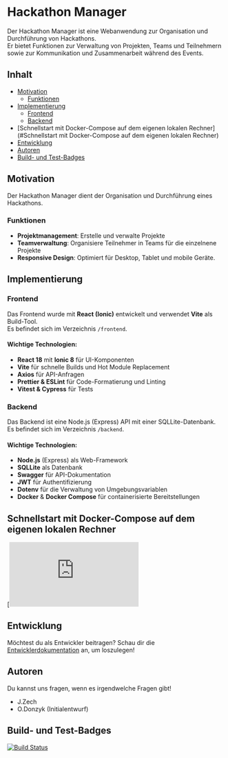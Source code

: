 # Hackathon Manager

Der Hackathon Manager ist eine Webanwendung zur Organisation und Durchführung von Hackathons.  
Er bietet Funktionen zur Verwaltung von Projekten, Teams und Teilnehmern sowie zur Kommunikation und Zusammenarbeit während des Events.

## Inhalt

- [Motivation](#motivation)
  - [Funktionen](#funktionen)
- [Implementierung](#implementierung)
  - [Frontend](#frontend)
  - [Backend](#backend)
- [Schnellstart mit Docker-Compose auf dem eigenen lokalen Rechner](#Schnellstart mit Docker-Compose auf dem eigenen lokalen Rechner)
- [Entwicklung](#entwicklung)
- [Autoren](#autoren)
- [Build- und Test-Badges](#build-und-test-badges)

## Motivation

Der Hackathon Manager dient der Organisation und Durchführung eines Hackathons.

### Funktionen
- **Projektmanagement**: Erstelle und verwalte Projekte
- **Teamverwaltung**: Organisiere Teilnehmer in Teams für die einzelnene Projekte
- **Responsive Design**: Optimiert für Desktop, Tablet und mobile Geräte.

## Implementierung

### Frontend
Das Frontend wurde mit **React (Ionic)** entwickelt und verwendet **Vite** als Build-Tool.  
Es befindet sich im Verzeichnis `/frontend`.

#### Wichtige Technologien:
- **React 18** mit **Ionic 8** für UI-Komponenten
- **Vite** für schnelle Builds und Hot Module Replacement
- **Axios** für API-Anfragen
- **Prettier & ESLint** für Code-Formatierung und Linting
- **Vitest & Cypress** für Tests

### Backend
Das Backend ist eine Node.js (Express) API mit einer SQLLite-Datenbank.  
Es befindet sich im Verzeichnis `/backend`.

#### Wichtige Technologien:
- **Node.js** (Express) als Web-Framework
- **SQLLite** als Datenbank
- **Swagger** für API-Dokumentation
- **JWT** für Authentifizierung
- **Dotenv** für die Verwaltung von Umgebungsvariablen
- **Docker** & **Docker Compose** für containerisierte Bereitstellungen

## Schnellstart mit Docker-Compose auf dem eigenen lokalen Rechner

[![Readme Docker-Compose lokaler start](https://github.com/odonzyk/hackathon-manager/blob/develop/localhost/README.md)

## Entwicklung

Möchtest du als Entwickler beitragen? Schau dir die [Entwicklerdokumentation](docs/developing.md) an, um loszulegen!

## Autoren

Du kannst uns fragen, wenn es irgendwelche Fragen gibt!

- J.Zech
- O.Donzyk (Initialentwurf)

## Build- und Test-Badges

[![Build Status](https://gitlab-ext.drsbln.de/hackathon/hackathon-manager/badges/main/pipeline.svg)](https://gitlab-ext.drsbln.de/hackathon/hackathon-manager/-/commits/main)
